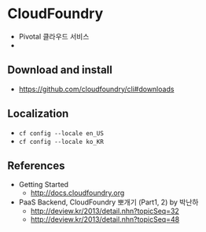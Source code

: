 # CloudFoundry

* Pivotal 클라우드 서비스
* 


## Download and install
* https://github.com/cloudfoundry/cli#downloads

## Localization
* `cf config --locale en_US`
* `cf config --locale ko_KR`



## References

* Getting Started
  * http://docs.cloudfoundry.org
* PaaS Backend, CloudFoundry 뽀개기 (Part1, 2) by 박난하
  * http://deview.kr/2013/detail.nhn?topicSeq=32
  * http://deview.kr/2013/detail.nhn?topicSeq=48